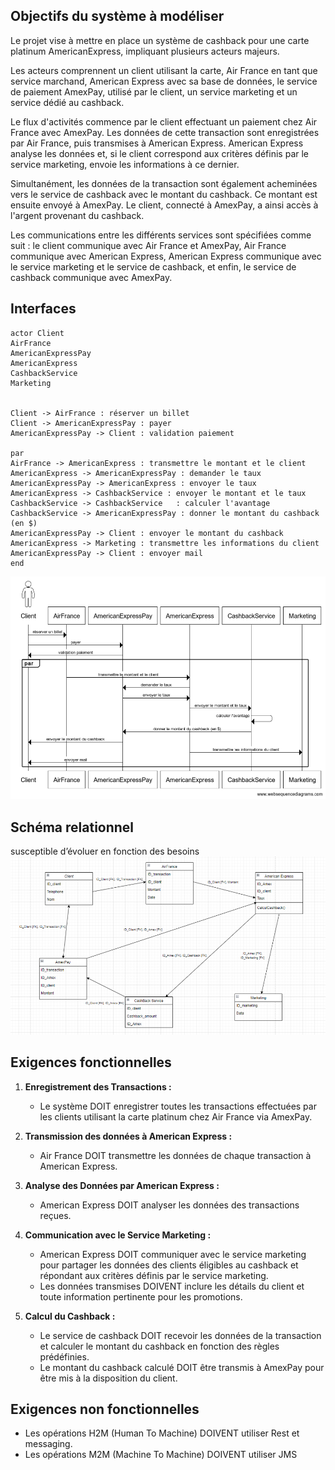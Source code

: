 ## Objectifs du système à modéliser
Le projet vise à mettre en place un système de cashback pour une carte platinum AmericanExpress, impliquant plusieurs acteurs majeurs.

Les acteurs comprennent un client utilisant la carte, Air France en tant que service marchand, American Express avec sa base de données, le service de paiement AmexPay, utilisé par le client, un service marketing et un service dédié au cashback.

Le flux d'activités commence par le client effectuant un paiement chez Air France avec AmexPay. Les données de cette transaction sont enregistrées par Air France, puis transmises à American Express. American Express analyse les données et, si le client correspond aux critères définis par le service marketing, envoie les informations à ce dernier.

Simultanément, les données de la transaction sont également acheminées vers le service de cashback avec le montant du cashback. Ce montant est ensuite envoyé à AmexPay. Le client, connecté à AmexPay, a ainsi accès à l'argent provenant du cashback.

Les communications entre les différents services sont spécifiées comme suit : le client communique avec Air France et AmexPay, Air France communique avec American Express, American Express communique avec le service marketing et le service de cashback, et enfin, le service de cashback communique avec AmexPay.


## Interfaces

```
actor Client
AirFrance
AmericanExpressPay
AmericanExpress
CashbackService
Marketing


Client -> AirFrance : réserver un billet
Client -> AmericanExpressPay : payer 
AmericanExpressPay -> Client : validation paiement 

par 
AirFrance -> AmericanExpress : transmettre le montant et le client
AmericanExpress -> AmericanExpressPay : demander le taux 
AmericanExpressPay -> AmericanExpress : envoyer le taux
AmericanExpress -> CashbackService : envoyer le montant et le taux 
CashbackService -> CashbackService   : calculer l'avantage
CashbackService -> AmericanExpressPay : donner le montant du cashback (en $)
AmericanExpressPay -> Client : envoyer le montant du cashback
AmericanExpress -> Marketing : transmettre les informations du client
AmericanExpressPay -> Client : envoyer mail
end 
```
![](sequenceDiag.png)

## Schéma relationnel
susceptible d’évoluer en fonction des besoins
![](EER.png)

## Exigences fonctionnelles
1. **Enregistrement des Transactions :**
    - Le système DOIT enregistrer toutes les transactions effectuées par les clients utilisant la carte platinum chez Air France via AmexPay.
  
2. **Transmission des données à American Express :**
    - Air France DOIT transmettre les données de chaque transaction à American Express.

3. **Analyse des Données par American Express :**
    - American Express DOIT analyser les données des transactions reçues.

4. **Communication avec le Service Marketing :**
    - American Express DOIT communiquer avec le service marketing pour partager les données des clients éligibles au cashback et répondant aux critères définis par le service marketing.
    - Les données transmises DOIVENT inclure les détails du client et toute information pertinente pour les promotions.

5. **Calcul du Cashback :**
    - Le service de cashback DOIT recevoir les données de la transaction et calculer le montant du cashback en fonction des règles prédéfinies.
    - Le montant du cashback calculé DOIT être transmis à AmexPay pour être mis à la disposition du client.

## Exigences non fonctionnelles

* Les opérations H2M (Human To Machine) DOIVENT utiliser Rest et messaging.
* Les opérations M2M (Machine To Machine) DOIVENT utiliser JMS